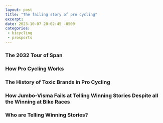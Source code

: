 ```yaml
---
layout: post
title: "The failing story of pro cycling"
excerpt: 
date: 2023-10-07 20:02:45 -0500
categories: 
 - bicycling
 - prosports
---
```


### The 2032 Tour of Span



### How Pro Cycling Works



### The History of Toxic Brands in Pro Cycling



### How Jumbo-Visma Fails at Telling Winning Stories Despite all the Winning at Bike Races



### Who are Telling Winning Stories?

